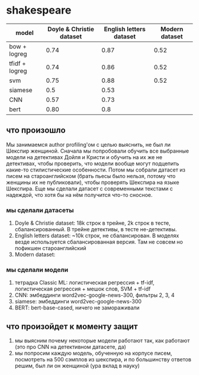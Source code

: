 # shakespeare

| model                 | Doyle & Christie dataset | English letters dataset | Modern dataset|
|-----------------------|--------------------------|-------------------------|---------------|
|bow + logreg           |0.74|0.87|0.52|
|tfidf + logreg         |0.74|0.86|0.52|
|svm                    |0.75|0.88|0.52|
|siamese                |0.5|0.53||
|CNN                    |0.57|0.73||
|bert                   |0.80|0.8||

## что произошло
Мы занимаемся author profiling'ом с целью выяснить, не был ли Шекспир женщиной. Сначала мы попробовали обучить все выбранные модели на детективах Дойля и Кристи и обучить на их же не детективах, чтобы проверить, что модели вообще могут подцепить какие-то стилистические особенности. Потом мы собрали датасет из писем на староанглийском (брать пьесы было нельзя, потому что женщины их не публиковали), чтобы проверять Шекспира на языке Шекспира. Еще мы сделали датасет с современными текстами с надеждой, что хотя бы на нём получится что-то сносное. 

### мы сделали датасеты
1. Doyle & Christie dataset: 18k строк в трейне, 2k строк в тесте, сбалансированный. В трейне детективы, в тесте не-детективы. 
2. English letters dataset: ~10k строк, не сбалансирован. В моделях везде используется сбалансированная версия. Там не совсем но пофикшен староанглийский
3. Modern dataset: 

### мы сделали модели
1. тетрадка Classic ML: логистическая регрессия + tf-idf, логистическая регрессия + мешок слов, SVM + tf-idf
2. CNN: эмбеддинги word2vec-google-news-300, фильтры 2, 3, 4
3. siamese: эмбеддинги word2vec-google-news-300
4. BERT: bert-base-cased, ничего не замораживали

## что произойдет к моменту защит
1. мы выясним почему некоторые модели работают так, как работают (это про CNN на детективном датасете, да)
2. мы попросим каждую модель, обученную на корпусе писем, посмотреть на 500 сэмплов из шекспира, и по большинству ответов решим, был ли он женщиной (ура вклад в науку) 
